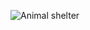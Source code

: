 ![Animal shelter](https://user-images.githubusercontent.com/106052558/189562385-715228bb-2fd5-4ede-b61f-26078301cddc.jpg)

